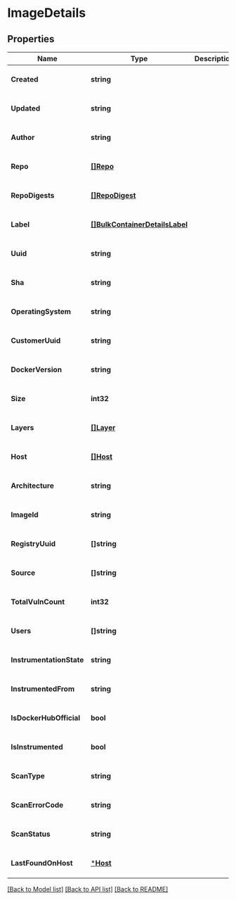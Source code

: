 # ImageDetails

## Properties
Name | Type | Description | Notes
------------ | ------------- | ------------- | -------------
**Created** | **string** |  | [optional] [default to null]
**Updated** | **string** |  | [optional] [default to null]
**Author** | **string** |  | [optional] [default to null]
**Repo** | [**[]Repo**](Repo.md) |  | [optional] [default to null]
**RepoDigests** | [**[]RepoDigest**](RepoDigest.md) |  | [optional] [default to null]
**Label** | [**[]BulkContainerDetailsLabel**](BulkContainerDetails_label.md) |  | [optional] [default to null]
**Uuid** | **string** |  | [optional] [default to null]
**Sha** | **string** |  | [optional] [default to null]
**OperatingSystem** | **string** |  | [optional] [default to null]
**CustomerUuid** | **string** |  | [optional] [default to null]
**DockerVersion** | **string** |  | [optional] [default to null]
**Size** | **int32** |  | [optional] [default to null]
**Layers** | [**[]Layer**](Layer.md) |  | [optional] [default to null]
**Host** | [**[]Host**](Host.md) |  | [optional] [default to null]
**Architecture** | **string** |  | [optional] [default to null]
**ImageId** | **string** |  | [optional] [default to null]
**RegistryUuid** | **[]string** |  | [optional] [default to null]
**Source** | **[]string** |  | [optional] [default to null]
**TotalVulnCount** | **int32** |  | [optional] [default to null]
**Users** | **[]string** |  | [optional] [default to null]
**InstrumentationState** | **string** |  | [optional] [default to null]
**InstrumentedFrom** | **string** |  | [optional] [default to null]
**IsDockerHubOfficial** | **bool** |  | [optional] [default to null]
**IsInstrumented** | **bool** |  | [optional] [default to null]
**ScanType** | **string** |  | [optional] [default to null]
**ScanErrorCode** | **string** |  | [optional] [default to null]
**ScanStatus** | **string** |  | [optional] [default to null]
**LastFoundOnHost** | [***Host**](Host.md) |  | [optional] [default to null]

[[Back to Model list]](../README.md#documentation-for-models) [[Back to API list]](../README.md#documentation-for-api-endpoints) [[Back to README]](../README.md)

